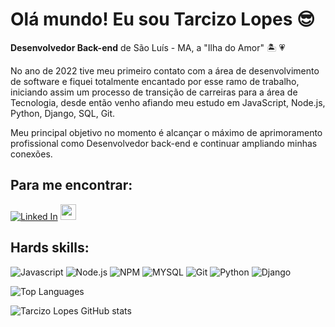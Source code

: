 
# Olá mundo! Eu sou Tarcizo Lopes   :sunglasses:

**Desenvolvedor Back-end** de São Luís - MA, a "Ilha do Amor" :desert_island: :heartpulse: 

No ano de 2022 tive meu primeiro contato com a área de desenvolvimento de software e fiquei totalmente encantado por esse ramo de trabalho, iniciando assim um processo de transição de carreiras para a área de Tecnologia, desde então venho afiando meu estudo em JavaScript, Node.js, Python, Django, SQL, Git. 

Meu principal objetivo no momento é alcançar o máximo de aprimoramento profissional como Desenvolvedor back-end e continuar ampliando minhas conexões.

## Para me encontrar:
[![Linked In](https://img.shields.io/badge/LinkedIn-0077B5?style=for-the-badge&logo=linkedin&logoColor=white)](https://www.linkedin.com/in/tarcizo-lopes/) 
<a href="mailto:tarcizolsj@gmail.com"><img src="https://img.shields.io/static/v1?message=Gmail&logo=gmail&label=&color=D14836&logoColor=white&labelColor=&style=for-the-badge" height="25" alt="gmail logo"/></a>

## Hards skills:
![Javascript](https://img.shields.io/badge/JavaScript-323330?style=for-the-badge&logo=javascript&logoColor=F7DF1E) ![Node.js](https://img.shields.io/badge/Node%20js-339933?style=for-the-badge&logo=nodedotjs&logoColor=white) ![NPM](https://img.shields.io/badge/npm-CB3837?style=for-the-badge&logo=npm&logoColor=white) ![MYSQL](https://img.shields.io/badge/MySQL-005C84?style=for-the-badge&logo=mysql&logoColor=white) ![Git](https://img.shields.io/badge/GIT-E44C30?style=for-the-badge&logo=git&logoColor=white) ![Python]( 	https://img.shields.io/badge/Python-FFD43B?style=for-the-badge&logo=python&logoColor=blue) ![Django](https://img.shields.io/badge/Django-092E20?style=for-the-badge&logo=django&logoColor=green) 


![Top Languages](https://github-readme-stats.vercel.app/api/top-langs/?username=tarcizolopes&layout=compact&theme=dracula)

![Tarcizo Lopes GitHub stats](https://github-readme-stats.vercel.app/api?username=tarcizolopes&show_icons=true&theme=dracula)
